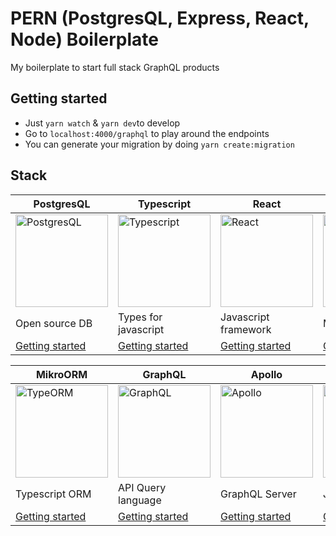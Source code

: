 ﻿# PERN (PostgresQL, Express, React, Node) Boilerplate
My boilerplate to start full stack GraphQL products 

## Getting started
- Just `yarn watch` & `yarn dev`to develop
- Go to `localhost:4000/graphql` to play around the endpoints
- You can generate your migration by doing `yarn create:migration`

## Stack
| PostgresQL | Typescript | React | Express |
|--|--|--|--|
| <img src="https://upload.wikimedia.org/wikipedia/commons/2/29/Postgresql_elephant.svg" alt="PostgresQL" width="148" height="148"> | <img src="https://cdn.iconscout.com/icon/free/png-512/typescript-1174965.png" alt="Typescript" width="148" height="148"> | <img src="https://cdn.worldvectorlogo.com/logos/react.svg" alt="React" width="148" height="148"> | <img src="https://d2eip9sf3oo6c2.cloudfront.net/tags/images/000/000/359/square_256/expressjslogo.png" alt="Express" width="148" height="148"> |
|Open source DB|Types for javascript|Javascript framework|Minimal router|
| <a href="https://www.postgresql.org/docs/10/tutorial-install.html">Getting started</a> | <a href="https://www.typescriptlang.org/docs/handbook/typescript-in-5-minutes.html">Getting started</a> | <a href="https://reactjs.org/docs/getting-started.html">Getting started</a> | <a href="https://expressjs.com/en/starter/installing.html">Getting started</a> |

| MikroORM | GraphQL | Apollo | Node |
|--|--|--|--|
| <img src="https://avatars0.githubusercontent.com/u/54766168?s=280&v=4" alt="TypeORM" width="148" height="148"> | <img src="https://upload.wikimedia.org/wikipedia/commons/thumb/1/17/GraphQL_Logo.svg/1024px-GraphQL_Logo.svg.png" alt="GraphQL" width="148" height="148"> | <img src="https://seeklogo.com/images/A/apollo-logo-DC7DD3C444-seeklogo.com.png" alt="Apollo" width="148" height="148"> | <img src="https://seeklogo.com/images/N/nodejs-logo-FBE122E377-seeklogo.com.png" alt="Node Js" width="148" height="148"> |
|Typescript ORM|API Query language|GraphQL Server|Javascript Runtime|
| <a href="https://mikro-orm.io/docs/installation/">Getting started</a> | <a href="https://graphql.org/graphql-js/">Getting started</a> | <a href="https://www.apollographql.com/docs/apollo-server/getting-started/">Getting started</a> | <a href="https://nodejs.org/en/docs/guides/getting-started-guide/">Getting started</a> |
